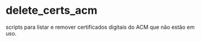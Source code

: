 # delete_certs_acm
scripts para listar e remover certificados digitais do ACM que não estão em uso.
